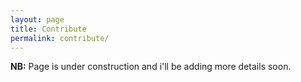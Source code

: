 ```yaml
---
layout: page
title: Contribute
permalink: contribute/
---
```



<strong>NB:</strong> Page is under construction and i'll be adding more details soon.